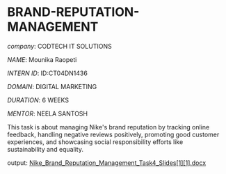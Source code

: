 # BRAND-REPUTATION-MANAGEMENT

*company*: CODTECH IT SOLUTIONS

*NAME*: Mounika Raopeti 

*INTERN ID*: ID:CT04DN1436

*DOMAIN*: DIGITAL MARKETING 

*DURATION*: 6 WEEKS 

*MENTOR*: NEELA SANTOSH

This task is about managing Nike's brand reputation by tracking online feedback, handling negative reviews positively, promoting good customer experiences, and showcasing social responsibility efforts like sustainability and equality.

output: [Nike_Brand_Reputation_Management_Task4_Slides\[1\]\[1\].docx](https://github.com/user-attachments/files/20976810/Nike_Brand_Reputation_Management_Task4_Slides.1.1.docx)
